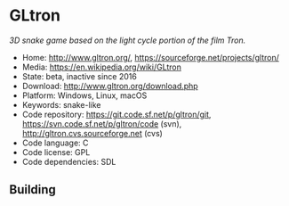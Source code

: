 # GLtron

_3D snake game based on the light cycle portion of the film Tron._

- Home: http://www.gltron.org/, https://sourceforge.net/projects/gltron/
- Media: https://en.wikipedia.org/wiki/GLtron
- State: beta, inactive since 2016
- Download: http://www.gltron.org/download.php
- Platform: Windows, Linux, macOS
- Keywords: snake-like
- Code repository: https://git.code.sf.net/p/gltron/git, https://svn.code.sf.net/p/gltron/code (svn), http://gltron.cvs.sourceforge.net (cvs)
- Code language: C
- Code license: GPL
- Code dependencies: SDL

## Building

